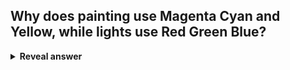 ## Why does painting use Magenta Cyan and Yellow, while lights use Red Green Blue?
<details>
<summary><b>Reveal answer</b></summary>
Lights use ADDITIVE mixing,<br>Painting uses SUBTRACTIVE mixing<br><img src="../../../../../media/paste-c33a2e212ed35465c9659613f9e4d2a55ad429da.jpg">
</details>
